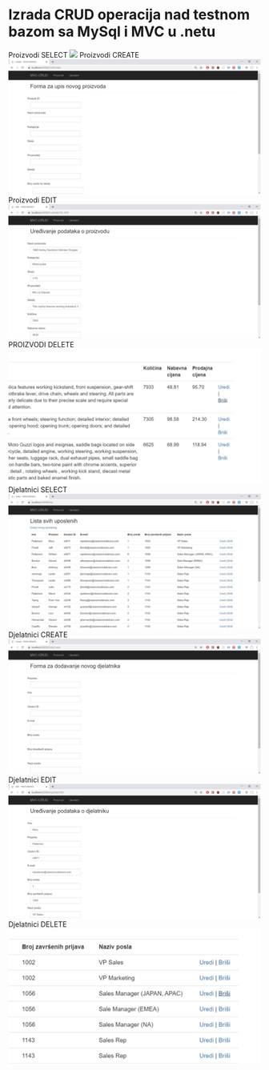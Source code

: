 # Izrada CRUD operacija nad testnom bazom sa MySql i MVC u .netu

Proizvodi SELECT
![](Content/Images/proizvodl.jpg)
Proizvodi CREATE
![](Content/Images/proizvodc.jpg)
Proizvodi EDIT
![](Content/Images/proizvode.jpg)
PROIZVODI DELETE
![](Content/Images/proizvodd.jpg)
Djelatnici SELECT
![](Content/Images/djelatnicil.jpg)
Djelatnici CREATE
![](Content/Images/djelatnikc.jpg)
Djelatnici EDIT
![](Content/Images/djelatnicie.jpg)
Djelatnici DELETE
![](Content/Images/djelatnicid.jpg)
